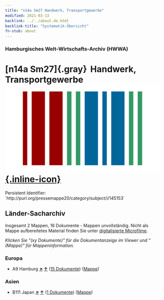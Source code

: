 ```yaml
---
title: "n14a Sm27 Handwerk, Transportgewerbe"
modified: 2021-03-13
backlink: ../../about.de.html
backlink-title: "Systematik-Übersicht"
fn-stub: about
---
```


### Hamburgisches Welt-Wirtschafts-Archiv (HWWA)

# [n14a Sm27]{.gray}&#8201; Handwerk, Transportgewerbe &#160; [![Wikidata](/images/Wikidata-logo.svg "Wikidata"){.inline-icon}](http://www.wikidata.org/entity/Q104710694)

<div class="hint">Persistent Identifier: `http://purl.org/pressemappe20/category/subject/i/145153`</div>







## Länder-Sacharchiv




Insgesamt 2 Mappen, 16 Dokumente - Mappen unvollständig.
Nicht als Mappe aufbereitetes Material finden Sie unter [digitalisierte Microfilme](/film/h1_sh.de.html).

_Klicken Sie "(xy Dokumente)" für die Dokumentanzeige im Viewer und "(Mappe)" für Mappeninformation._




### Europa

- A9 Hamburg [**&nearr;**](../../../geo/i/140905/about.de.html "Hamburg (alle Mappen)") [**&uarr;**](../../../geo/about.de.html#A9 "Ländersystematik") (<a href="https://pm20.zbw.eu/iiifview/folder/sh/140905,145153" title="über: Hamburg : Handwerk, Transportgewerbe" target="_blank">15 Dokumente</a>) ([Mappe](../../../../folder/sh/1409xx/140905/1451xx/145153/about.de.html))

### Asien

- B111 Japan [**&nearr;**](../../../geo/i/141272/about.de.html "Japan (alle Mappen)") [**&uarr;**](../../../geo/about.de.html#B111 "Ländersystematik") (<a href="https://pm20.zbw.eu/iiifview/folder/sh/141272,145153" title="über: Japan : Handwerk, Transportgewerbe" target="_blank">1 Dokumente</a>) ([Mappe](../../../../folder/sh/1412xx/141272/1451xx/145153/about.de.html))








